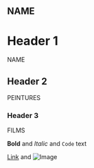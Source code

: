 ## NAME

# Header 1

NAME

## Header 2
PEINTURES

### Header 3
FILMS


**Bold** and _Italic_ and `Code` text

[Link](url) and ![Image](src)
```
